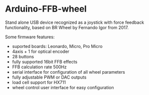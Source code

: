 # Arduino-FFB-wheel
Stand alone USB device recognized as a joystick with force feedback functionality, based on BR Wheel by Fernando Igor from 2017.

Some firmware features:
- suported boards: Leonardo, Micro, Pro Micro
- 4axis + 1 for optical encoder
- 28 buttons
- fully supported 16bit FFB effects
- FFB calculation rate 500Hz
- serial interface for configuration of all wheel parameters
- fully adjustable PWM or DAC outputs
- load cell support for HX711
- wheel control user interface for easy configuration
